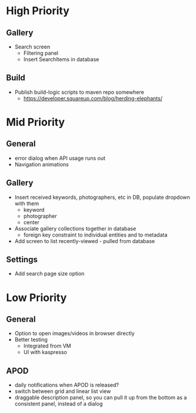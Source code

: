 # High Priority

## Gallery
- Search screen
  - Filtering panel
  - Insert SearchItems in database

## Build
- Publish build-logic scripts to maven repo somewhere
  - https://developer.squareup.com/blog/herding-elephants/

# Mid Priority

## General
- error dialog when API usage runs out
- Navigation animations

## Gallery
- Insert received keywords, photographers, etc in DB, populate dropdown with them
  - keyword
  - photographer
  - center
- Associate gallery collections together in database
  - foreign key constraint to individual entities and to metadata
- Add screen to list recently-viewed - pulled from database

## Settings
- Add search page size option

# Low Priority

## General
- Option to open images/videos in browser directly
- Better testing
  - Integrated from VM
  - UI with kaspresso

## APOD
- daily notifications when APOD is released?
- switch between grid and linear list view
- draggable description panel, so you can pull it up from the bottom as a consistent panel, instead of a dialog
